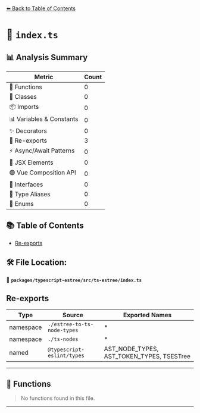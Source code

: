 [⬅️ Back to Table of Contents](../../../../index.md)

# 📄 `index.ts`

## 📊 Analysis Summary

| Metric | Count |
|--------|-------|
| 🔧 Functions | 0 |
| 🧱 Classes | 0 |
| 📦 Imports | 0 |
| 📊 Variables & Constants | 0 |
| ✨ Decorators | 0 |
| 🔄 Re-exports | 3 |
| ⚡ Async/Await Patterns | 0 |
| 💠 JSX Elements | 0 |
| 🟢 Vue Composition API | 0 |
| 📐 Interfaces | 0 |
| 📑 Type Aliases | 0 |
| 🎯 Enums | 0 |

## 📚 Table of Contents

- [Re-exports](#re-exports)

## 🛠️ File Location:
📂 **`packages/typescript-estree/src/ts-estree/index.ts`**

## Re-exports

| Type | Source | Exported Names |
|------|--------|----------------|
| namespace | `./estree-to-ts-node-types` | * |
| namespace | `./ts-nodes` | * |
| named | `@typescript-eslint/types` | AST_NODE_TYPES, AST_TOKEN_TYPES, TSESTree |


---

## 🔧 Functions

> No functions found in this file.


---